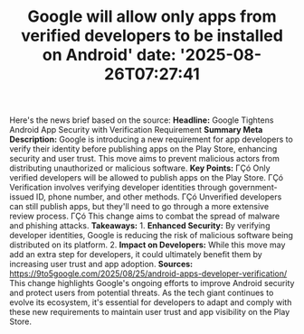 ﻿---
title: "Google will allow only apps from verified developers to be installed on Android'
date: '2025-08-26T07:27:41"
category: "Markets"
summary: ""
slug: "google will allow only apps from verified developers to be i"
source_urls:
  - "https://9to5google.com/2025/08/25/android-apps-developer-verification/"
seo:
  title: "Google will allow only apps from verified developers to be installed on Android | Hash n Hedge'
  description: '"
  keywords: ["news", "markets", "brief"]
---
Here's the news brief based on the source:  **Headline:** Google Tightens Android App Security with Verification Requirement  **Summary Meta Description:** Google is introducing a new requirement for app developers to verify their identity before publishing apps on the Play Store, enhancing security and user trust. This move aims to prevent malicious actors from distributing unauthorized or malicious software.  **Key Points:**  ΓÇó Only verified developers will be allowed to publish apps on the Play Store. ΓÇó Verification involves verifying developer identities through government-issued ID, phone number, and other methods. ΓÇó Unverified developers can still publish apps, but they'll need to go through a more extensive review process. ΓÇó This change aims to combat the spread of malware and phishing attacks.  **Takeaways:**  1. **Enhanced Security:** By verifying developer identities, Google is reducing the risk of malicious software being distributed on its platform. 2. **Impact on Developers:** While this move may add an extra step for developers, it could ultimately benefit them by increasing user trust and app adoption.  **Sources:** https://9to5google.com/2025/08/25/android-apps-developer-verification/  This change highlights Google's ongoing efforts to improve Android security and protect users from potential threats. As the tech giant continues to evolve its ecosystem, it's essential for developers to adapt and comply with these new requirements to maintain user trust and app visibility on the Play Store. 
